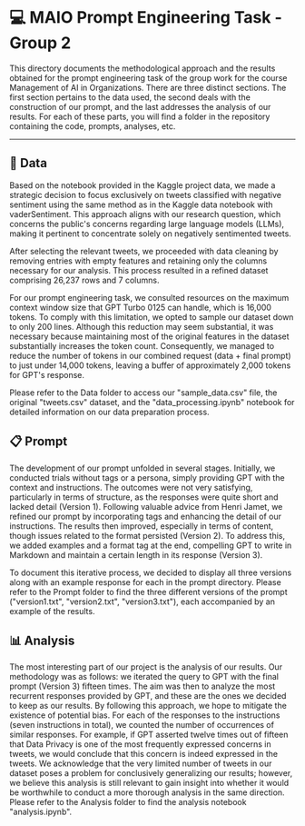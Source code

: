 # :computer: MAIO Prompt Engineering Task - Group 2
This directory documents the methodological approach and the results obtained for the prompt engineering task of the group work for the course Management of AI in Organizations.
There are three distinct sections. The first section pertains to the data used, the second deals with the construction of our prompt, and the last addresses the analysis of our results. For each of these parts, you will find a folder in the repository containing the code, prompts, analyses, etc.

----
## :floppy_disk: Data


Based on the notebook provided in the Kaggle project data, we made a strategic decision to focus exclusively on tweets classified with negative sentiment using the same method as in the Kaggle data notebook with vaderSentiment. This approach aligns with our research question, which concerns the public's concerns regarding large language models (LLMs), making it pertinent to concentrate solely on negatively sentimented tweets.

After selecting the relevant tweets, we proceeded with data cleaning by removing entries with empty features and retaining only the columns necessary for our analysis. This process resulted in a refined dataset comprising 26,237 rows and 7 columns.

For our prompt engineering task, we consulted resources on the maximum context window size that GPT Turbo 0125 can handle, which is 16,000 tokens. To comply with this limitation, we opted to sample our dataset down to only 200 lines. Although this reduction may seem substantial, it was necessary because maintaining most of the original features in the dataset substantially increases the token count. Consequently, we managed to reduce the number of tokens in our combined request (data + final prompt) to just under 14,000 tokens, leaving a buffer of approximately 2,000 tokens for GPT's response.

Please refer to the Data folder to access our "sample_data.csv" file, the original "tweets.csv" dataset, and the "data_processing.ipynb" notebook for detailed information on our data preparation process.


## :clipboard: Prompt
The development of our prompt unfolded in several stages. Initially, we conducted trials without tags or a persona, simply providing GPT with the context and instructions. The outcomes were not very satisfying, particularly in terms of structure, as the responses were quite short and lacked detail (Version 1). Following valuable advice from Henri Jamet, we refined our prompt by incorporating tags and enhancing the detail of our instructions. The results then improved, especially in terms of content, though issues related to the format persisted (Version 2). To address this, we added examples and a format tag at the end, compelling GPT to write in Markdown and maintain a certain length in its response (Version 3).

To document this iterative process, we decided to display all three versions along with an example response for each in the prompt directory. Please refer to the Prompt folder to find the three different versions of the prompt ("version1.txt", "version2.txt", "version3.txt"), each accompanied by an example of the results.


## :bar_chart: Analysis
The most interesting part of our project is the analysis of our results. Our methodology was as follows: we iterated the query to GPT with the final prompt (Version 3) fifteen times. The aim was then to analyze the most recurrent responses provided by GPT, and these are the ones we decided to keep as our results. By following this approach, we hope to mitigate the existence of potential bias. For each of the responses to the instructions (seven instructions in total), we counted the number of occurrences of similar responses. For example, if GPT asserted twelve times out of fifteen that Data Privacy is one of the most frequently expressed concerns in tweets, we would conclude that this concern is indeed expressed in the tweets. We acknowledge that the very limited number of tweets in our dataset poses a problem for conclusively generalizing our results; however, we believe this analysis is still relevant to gain insight into whether it would be worthwhile to conduct a more thorough analysis in the same direction. Please refer to the Analysis folder to find the analysis notebook "analysis.ipynb".

